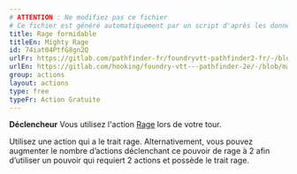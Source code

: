 ```yaml
---
# ATTENTION : Ne modifiez pas ce fichier
# Ce fichier est généré automatiquement par un script d'après les données du module Foundry VTT officiel et de sa traduction
title: Rage formidable
titleEn: Mighty Rage
id: 74iat04PtfG8gn2Q
urlFr: https://gitlab.com/pathfinder-fr/foundryvtt-pathfinder2-fr/-/blob/master/data/actions/74iat04PtfG8gn2Q.htm
urlEn: https://gitlab.com/hooking/foundry-vtt---pathfinder-2e/-/blob/master/packs/data/actions.db/mighty-rage.json
group: actions
layout: actions
type: free
typeFr: Action Gratuite
---
```

**Déclencheur** Vous utilisez l'action [Rage](rage.md) lors de votre tour.

Utilisez une action qui a le trait rage. Alternativement, vous pouvez augmenter le nombre d’actions déclenchant ce pouvoir de rage à 2 afin d’utiliser un pouvoir qui requiert 2 actions et possède le trait rage.
